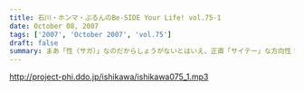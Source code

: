 ```yaml
---
title: 石川・ホンマ・ぶるんのBe-SIDE Your Life! vol.75-1
date: October 08, 2007
tags: ['2007', 'October 2007', 'vol.75']
draft: false
summary: まあ「性（サガ）」なのだからしょうがないとはいえ、正直「サイテー」な方向性！？へと突き進んでいく１０月ハッピーマンデーのビーサイ冒頭！！１０月改編期を乗り切る！！ビーサイメンバーやいかに・・・キーワードは「じゃあの。」ということで。NAMAE
---
```


http://project-phi.ddo.jp/ishikawa/ishikawa075_1.mp3
